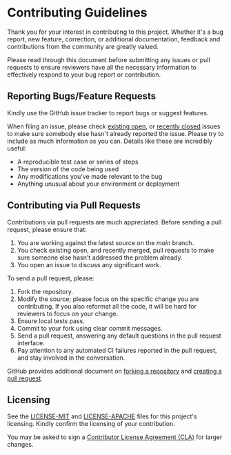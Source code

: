# Contributing Guidelines

Thank you for your interest in contributing to this project. Whether it's a bug report, new feature, correction, or additional documentation, feedback and contributions from the community are greatly valued.

Please read through this document before submitting any issues or pull requests to ensure reviewers have all the necessary information to effectively respond to your bug report or contribution.

## Reporting Bugs/Feature Requests

Kindly use the GitHub issue tracker to report bugs or suggest features.

When filing an issue, please check [existing open](https://github.com/nostandard/cosmwasm-contracts/issues), or [recently closed](https://github.com/nostandard/cosmwasm-contracts/issues?utf8=%E2%9C%93&q=is%3Aissue%20is%3Aclosed%20) issues to make sure somebody else hasn't already reported the issue. Please try to include as much information as you can. Details like these are incredibly useful:

* A reproducible test case or series of steps
* The version of the code being used
* Any modifications you've made relevant to the bug
* Anything unusual about your environment or deployment

## Contributing via Pull Requests

Contributions via pull requests are much appreciated. Before sending a pull request, please ensure that:

1. You are working against the latest source on the *main* branch.
2. You check existing open, and recently merged, pull requests to make sure someone else hasn't addressed the problem already.
3. You open an issue to discuss any significant work.

To send a pull request, please:

1. Fork the repository.
2. Modify the source; please focus on the specific change you are contributing. If you also reformat all the code, it will be hard for reviewers to focus on your change.
3. Ensure local tests pass.
4. Commit to your fork using clear commit messages.
5. Send a pull request, answering any default questions in the pull request interface.
6. Pay attention to any automated CI failures reported in the pull request, and stay involved in the conversation.

GitHub provides additional document on [forking a repository](https://help.github.com/articles/fork-a-repo/) and
[creating a pull request](https://help.github.com/articles/creating-a-pull-request/).

## Licensing

See the [LICENSE-MIT](https://github.com/nostandard/cosmwasm-contracts/blob/main/LICENSE-MIT) and [LICENSE-APACHE](https://github.com/nostandard/cosmwasm-contracts/blob/main/LICENSE-APACHE) files for this project's licensing. Kindly confirm the licensing of your contribution.

You may be asked to sign a [Contributor License Agreement (CLA)](http://en.wikipedia.org/wiki/Contributor_License_Agreement) for larger changes.
